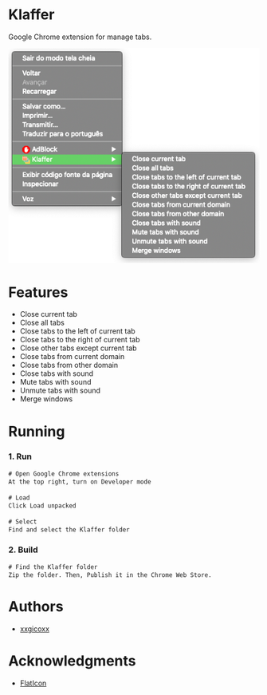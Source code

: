 # Klaffer
Google Chrome extension for manage tabs.

<p align="center">
  <img src="assets/imgs/klaffer.png">
</p>

# Features
* Close current tab
* Close all tabs
* Close tabs to the left of current tab
* Close tabs to the right of current tab
* Close other tabs except current tab
* Close tabs from current domain
* Close tabs from other domain
* Close tabs with sound
* Mute tabs with sound
* Unmute tabs with sound
* Merge windows

# Running
### 1. Run
```
# Open Google Chrome extensions
At the top right, turn on Developer mode

# Load
Click Load unpacked

# Select
Find and select the Klaffer folder
```

### 2. Build
```
# Find the Klaffer folder
Zip the folder. Then, Publish it in the Chrome Web Store.
```

# Authors
* [xxgicoxx](https://github.com/xxgicoxx)

# Acknowledgments
* [FlatIcon](https://www.flaticon.com/)